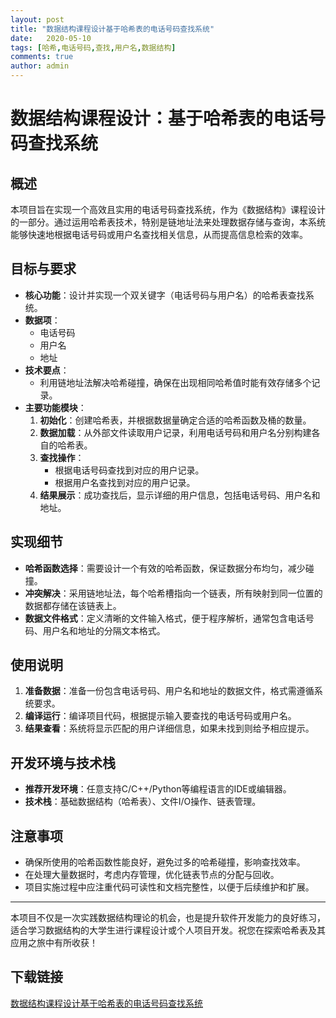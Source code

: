```yaml
---
layout: post
title: "数据结构课程设计基于哈希表的电话号码查找系统"
date:   2020-05-10
tags: [哈希,电话号码,查找,用户名,数据结构]
comments: true
author: admin
---
```

# 数据结构课程设计：基于哈希表的电话号码查找系统

## 概述

本项目旨在实现一个高效且实用的电话号码查找系统，作为《数据结构》课程设计的一部分。通过运用哈希表技术，特别是链地址法来处理数据存储与查询，本系统能够快速地根据电话号码或用户名查找相关信息，从而提高信息检索的效率。

## 目标与要求

- **核心功能**：设计并实现一个双关键字（电话号码与用户名）的哈希表查找系统。
- **数据项**：
    - 电话号码
    - 用户名
    - 地址
- **技术要点**：
    - 利用链地址法解决哈希碰撞，确保在出现相同哈希值时能有效存储多个记录。
- **主要功能模块**：
    1. **初始化**：创建哈希表，并根据数据量确定合适的哈希函数及桶的数量。
    2. **数据加载**：从外部文件读取用户记录，利用电话号码和用户名分别构建各自的哈希表。
    3. **查找操作**：
        - 根据电话号码查找到对应的用户记录。
        - 根据用户名查找到对应的用户记录。
    4. **结果展示**：成功查找后，显示详细的用户信息，包括电话号码、用户名和地址。
    
## 实现细节

- **哈希函数选择**：需要设计一个有效的哈希函数，保证数据分布均匀，减少碰撞。
- **冲突解决**：采用链地址法，每个哈希槽指向一个链表，所有映射到同一位置的数据都存储在该链表上。
- **数据文件格式**：定义清晰的文件输入格式，便于程序解析，通常包含电话号码、用户名和地址的分隔文本格式。

## 使用说明

1. **准备数据**：准备一份包含电话号码、用户名和地址的数据文件，格式需遵循系统要求。
2. **编译运行**：编译项目代码，根据提示输入要查找的电话号码或用户名。
3. **结果查看**：系统将显示匹配的用户详细信息，如果未找到则给予相应提示。

## 开发环境与技术栈

- **推荐开发环境**：任意支持C/C++/Python等编程语言的IDE或编辑器。
- **技术栈**：基础数据结构（哈希表）、文件I/O操作、链表管理。

## 注意事项

- 确保所使用的哈希函数性能良好，避免过多的哈希碰撞，影响查找效率。
- 在处理大量数据时，考虑内存管理，优化链表节点的分配与回收。
- 项目实施过程中应注重代码可读性和文档完整性，以便于后续维护和扩展。

---

本项目不仅是一次实践数据结构理论的机会，也是提升软件开发能力的良好练习，适合学习数据结构的大学生进行课程设计或个人项目开发。祝您在探索哈希表及其应用之旅中有所收获！

## 下载链接

[数据结构课程设计基于哈希表的电话号码查找系统](https://pan.quark.cn/s/720655532b17)